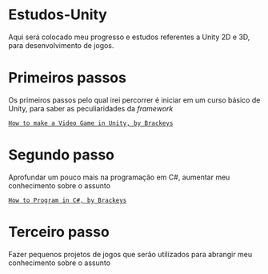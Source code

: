 # Estudos-Unity

Aqui será colocado meu progresso e estudos referentes a Unity 2D e 3D, para desenvolvimento de jogos.

# Primeiros passos

Os primeiros passos pelo qual irei percorrer é iniciar em um curso básico de Unity, para saber as peculiaridades da *framework*


[`How to make a Video Game in Unity, by Brackeys`](https://www.youtube.com/watch?v=j48LtUkZRjU&list=PLPV2KyIb3jR53Jce9hP7G5xC4O9AgnOuL)

# Segundo passo

Aprofundar um pouco mais na programação em C#, aumentar meu conhecimento sobre o assunto

[`How to Program in C#, by Brackeys`](https://www.youtube.com/playlist?list=PLPV2KyIb3jR4CtEelGPsmPzlvP7ISPYzR)

# Terceiro passo

Fazer pequenos projetos de jogos que serão utilizados para abrangir meu conhecimento sobre o assunto

